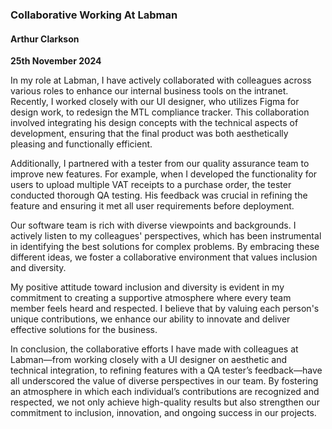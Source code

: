 ### Collaborative Working At Labman

#### Arthur Clarkson
**25th November 2024**

In my role at Labman, I have actively collaborated with colleagues across various roles to enhance our internal business tools on the intranet. Recently, I worked closely with our UI designer, who utilizes Figma for design work, to redesign the MTL compliance tracker. This collaboration involved integrating his design concepts with the technical aspects of development, ensuring that the final product was both aesthetically pleasing and functionally efficient.

Additionally, I partnered with a tester from our quality assurance team to improve new features. For example, when I developed the functionality for users to upload multiple VAT receipts to a purchase order, the tester conducted thorough QA testing. His feedback was crucial in refining the feature and ensuring it met all user requirements before deployment.

Our software team is rich with diverse viewpoints and backgrounds. I actively listen to my colleagues' perspectives, which has been instrumental in identifying the best solutions for complex problems. By embracing these different ideas, we foster a collaborative environment that values inclusion and diversity.

My positive attitude toward inclusion and diversity is evident in my commitment to creating a supportive atmosphere where every team member feels heard and respected. I believe that by valuing each person's unique contributions, we enhance our ability to innovate and deliver effective solutions for the business.

In conclusion, the collaborative efforts I have made with colleagues at Labman—from working closely with a UI designer on aesthetic and technical integration, to refining features with a QA tester’s feedback—have all underscored the value of diverse perspectives in our team. By fostering an atmosphere in which each individual’s contributions are recognized and respected, we not only achieve high-quality results but also strengthen our commitment to inclusion, innovation, and ongoing success in our projects.